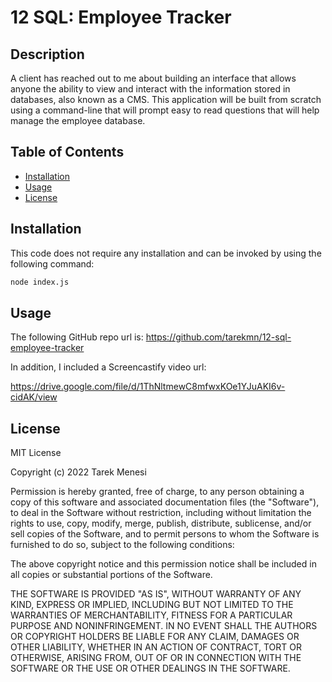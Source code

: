 # 12 SQL: Employee Tracker

## Description

A client has reached out to me about building an interface that allows anyone the ability to view and interact with the information stored in databases, also known as a CMS. This application will be built from scratch using a command-line that will prompt easy to read questions that will help manage the employee database.

## Table of Contents

- [Installation](#installation)
- [Usage](#usage)
- [License](#license)

## Installation

This code does not require any installation and can be invoked by using the following command:

```bash
node index.js
```

## Usage

The following GitHub repo url is:
https://github.com/tarekmn/12-sql-employee-tracker

In addition, I included a Screencastify video url:

https://drive.google.com/file/d/1ThNltmewC8mfwxKOe1YJuAKI6v-cidAK/view

## License

MIT License

Copyright (c) 2022 Tarek Menesi

Permission is hereby granted, free of charge, to any person obtaining a copy
of this software and associated documentation files (the "Software"), to deal
in the Software without restriction, including without limitation the rights
to use, copy, modify, merge, publish, distribute, sublicense, and/or sell
copies of the Software, and to permit persons to whom the Software is
furnished to do so, subject to the following conditions:

The above copyright notice and this permission notice shall be included in all
copies or substantial portions of the Software.

THE SOFTWARE IS PROVIDED "AS IS", WITHOUT WARRANTY OF ANY KIND, EXPRESS OR
IMPLIED, INCLUDING BUT NOT LIMITED TO THE WARRANTIES OF MERCHANTABILITY,
FITNESS FOR A PARTICULAR PURPOSE AND NONINFRINGEMENT. IN NO EVENT SHALL THE
AUTHORS OR COPYRIGHT HOLDERS BE LIABLE FOR ANY CLAIM, DAMAGES OR OTHER
LIABILITY, WHETHER IN AN ACTION OF CONTRACT, TORT OR OTHERWISE, ARISING FROM,
OUT OF OR IN CONNECTION WITH THE SOFTWARE OR THE USE OR OTHER DEALINGS IN THE
SOFTWARE.
